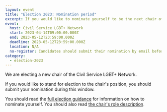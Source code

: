 ```yaml
---
layout: event
title: "Election 2023: Nomination period"
excerpt: If you would like to nominate yourself to be the next chair of the Civil Service LGBT+ Network, you can do so during this period.
event:
  host: Civil Service LGBT+ Network
  start: 2023-04-14T09:00:00.000Z
  end: 2023-05-12T23:59:00.000Z
  deadline: 2023-05-12T23:59:00.000Z
  location: N/A
  no-register: Candidates should submit their nomination by email before the end of the nomination period.
category:
  - election-2023
---
```

We are electing a new chair of the Civil Service LGBT+ Network. 

If you would like to stand for election to the chair's position, you should submit your nomination during this window.

You should read the [full election guidance](/election/2023/rules) for information on how to nominate yourself. You should also read [the chair's role description](/election/2023/chair-role-description).

